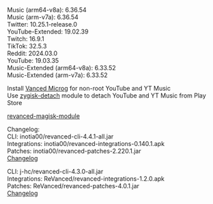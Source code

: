 Music (arm64-v8a): 6.36.54  
Music (arm-v7a): 6.36.54  
Twitter: 10.25.1-release.0  
YouTube-Extended: 19.02.39  
Twitch: 16.9.1  
TikTok: 32.5.3  
Reddit: 2024.03.0  
YouTube: 19.03.35  
Music-Extended (arm64-v8a): 6.33.52  
Music-Extended (arm-v7a): 6.33.52  

Install [Vanced Microg](https://github.com/TeamVanced/VancedMicroG/releases) for non-root YouTube and YT Music  
Use [zygisk-detach](https://github.com/j-hc/zygisk-detach) module to detach YouTube and YT Music from Play Store  

[revanced-magisk-module](https://github.com/j-hc/revanced-magisk-module)  

Changelog:  
CLI: inotia00/revanced-cli-4.4.1-all.jar  
Integrations: inotia00/revanced-integrations-0.140.1.apk  
Patches: inotia00/revanced-patches-2.220.1.jar  
[Changelog](https://github.com/inotia00/revanced-patches/releases/tag/v2.220.1)

CLI: j-hc/revanced-cli-4.3.0-all.jar  
Integrations: ReVanced/revanced-integrations-1.2.0.apk  
Patches: ReVanced/revanced-patches-4.0.1.jar  
[Changelog](https://github.com/ReVanced/revanced-patches/releases/tag/v4.0.1)  
